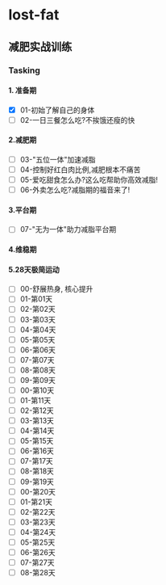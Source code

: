 # lost-fat

## 减肥实战训练

### Tasking

#### 1. 准备期

- [x] 01-初始了解自己的身体
- [ ] 02-一日三餐怎么吃?不挨饿还瘦的快

#### 2.减肥期

- [ ] 03-"五位一体"加速减脂
- [ ] 04-控制好红白肉比例,减肥根本不痛苦
- [ ] 05-爱吃甜食怎么办?这么吃帮助你高效减脂!
- [ ] 06-外卖怎么吃?减脂期的福音来了!

#### 3.平台期

- [ ] 07-"无为一体"助力减脂平台期

#### 4.维稳期

#### 5.28天极简运动

- [ ] 00-舒展热身, 核心提升
- [ ] 01-第01天
- [ ] 02-第02天
- [ ] 03-第03天
- [ ] 04-第04天
- [ ] 05-第05天
- [ ] 06-第06天
- [ ] 07-第07天
- [ ] 08-第08天
- [ ] 09-第09天
- [ ] 00-第10天
- [ ] 01-第11天
- [ ] 02-第12天
- [ ] 03-第13天
- [ ] 04-第14天
- [ ] 05-第15天
- [ ] 06-第16天
- [ ] 07-第17天
- [ ] 08-第18天
- [ ] 09-第19天
- [ ] 00-第20天
- [ ] 01-第21天
- [ ] 02-第22天
- [ ] 03-第23天
- [ ] 04-第24天
- [ ] 05-第25天
- [ ] 06-第26天
- [ ] 07-第27天
- [ ] 08-第28天
